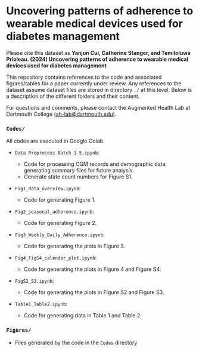 # Uncovering patterns of adherence to wearable medical devices used for diabetes management

Please cite this dataset as **Yanjun Cui, Catherine Stanger, and Temiloluwa Prioleau. (2024) Uncovering patterns of adherence to wearable medical devices used for diabetes management** 

This repository contains references to the code and associated figures/tables for a paper currently under review. Any references to the dataset assume dataset files are stored in directory `./` at this level.
Below is a description of the different folders and their content.

For questions and comments, please contact the Augmented Health Lab at Dartmouth College (ah-lab@dartmouth.edu).

### `Codes/`

All codes are executed in Google Colab.

* `Data Preprocess Batch 1-5.ipynb`:
  * Code for processing CGM records and demographic data, generating summary files for future analysis.
  * Generate state count numbers for Figure S1.

* `Fig1_data_overview.ipynb`:
  * Code for generating Figure 1.

* `Fig2_seasonal_adherence.ipynb`:
  * Code for generating Figure 2.

* `Fig3_Weekly_Daily_Adherence.ipynb`:
  * Code for generating the plots in Figure 3.

* `Fig4_FigS4_calendar_plot.ipynb`:
  * Code for generating the plots in Figure 4 and Figure S4.
 
* `FigS2_S3.ipynb`:
  * Code for generating the plots in Figure S2 and Figure S3.
    
* `Table1_Table2.ipynb`:
  * Code for generating data in Table 1 and Table 2.

### `Figures/`
* Files generated by the code in the `Codes` directory

